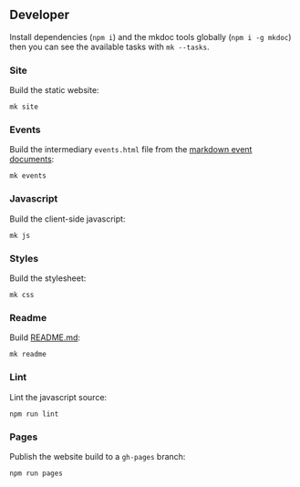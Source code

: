 ## Developer

Install dependencies (`npm i`) and the mkdoc tools globally (`npm i -g mkdoc`) then you can see the available tasks with `mk --tasks`.

### Site

Build the static website:

```shell
mk site
```

### Events

Build the intermediary `events.html` file from the [markdown event documents](/doc/events):

```shell
mk events
```

### Javascript

Build the client-side javascript:

```shell
mk js
```

### Styles

Build the stylesheet:

```shell
mk css
```

### Readme

Build [README.md](/README.md):

```shell
mk readme
```

### Lint

Lint the javascript source:

```shell
npm run lint
```

### Pages

Publish the website build to a `gh-pages` branch:

```shell
npm run pages
```
